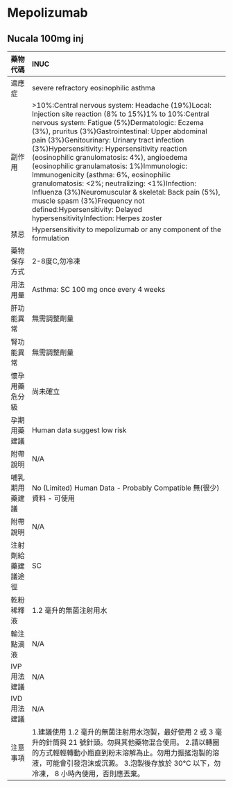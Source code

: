 # Mepolizumab

## Nucala 100mg inj

| 藥物代碼 | INUC |
| :--- | :--- |
| 適應症 | severe refractory eosinophilic asthma |
| 副作用 | &gt;10%:Central nervous system: Headache \(19%\)Local: Injection site reaction \(8% to 15%\)1% to 10%:Central nervous system: Fatigue \(5%\)Dermatologic: Eczema \(3%\), pruritus \(3%\)Gastrointestinal: Upper abdominal pain \(3%\)Genitourinary: Urinary tract infection \(3%\)Hypersensitivity: Hypersensitivity reaction \(eosinophilic granulomatosis: 4%\), angioedema \(eosinophilic granulamatosis: 1%\)Immunologic: Immunogenicity \(asthma: 6%, eosinophilic granulomatosis: &lt;2%; neutralizing: &lt;1%\)Infection: Influenza \(3%\)Neuromuscular & skeletal: Back pain \(5%\), muscle spasm \(3%\)Frequency not defined:Hypersensitivity: Delayed hypersensitivityInfection: Herpes zoster |
| 禁忌 | Hypersensitivity to mepolizumab or any component of the formulation |
| 藥物保存方式 | 2-8度C,勿冷凍 |
| 用法用量 | Asthma: SC 100 mg once every 4 weeks |
| 肝功能異常 | 無需調整劑量 |
| 腎功能異常 | 無需調整劑量 |
| 懷孕用藥危分級 | 尚未確立 |
| 孕期用藥建議 | Human data suggest low risk |
| 附帶說明 | N/A |
| 哺乳期用藥建議 | No \(Limited\) Human Data - Probably Compatible 無\(很少\)資料 - 可使用 |
| 附帶說明 | N/A |
| 注射劑給藥建議途徑 | SC |
| 乾粉稀釋液 | 1.2 毫升的無菌注射用水 |
| 輸注點滴液 | N/A |
| IVP 用法建議 | N/A |
| IVD 用法建議 | N/A |
| 注意事項 | 1.建議使用 1.2 毫升的無菌注射用水泡製，最好使用 2 或 3 毫升的針筒與 21 號針頭。勿與其他藥物混合使用。 2.請以轉圈的方式輕輕轉動小瓶直到粉末溶解為止。勿用力振搖泡製的溶液，可能會引發泡沫或沉澱。 3.泡製後存放於 30°C 以下，勿冷凍， 8 小時內使用，否則應丟棄。 |

